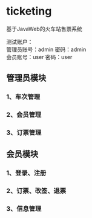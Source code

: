 # ticketing
基于JavaWeb的火车站售票系统

测试账户：  
  管理员账号：admin 密码：admin  
  会员账号：user 密码：user  
  
## 管理员模块  

### 1、车次管理  

### 2、会员管理  

### 3、订票管理  

## 会员模块  

### 1、登录、注册  

### 2、订票、改签、退票  

### 3、信息管理  

